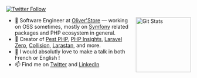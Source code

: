 <p>
  <a href="(https://twitter.com/valentinsilves">
    <img alt="Twitter Follow" src="https://img.shields.io/twitter/follow/valentinsilves?style=for-the-badge">
  </a>
</p>

<a href="https://github.com/vasilvestre"><img alt="Git Stats" src="https://github-readme-stats.vercel.app/api?username=vasilvestre&show_icons=true" align="right" height="150" /></a>

- 🔭 Software Engineer at [Oliver'Store](https://www.stores-discount.com/) — working on OSS sometimes, mostly on [Symfony](https://symfony.com/) related packages and PHP ecosystem in general.
- 🚀 Creator of [Pest PHP](https://pestphp.com), [PHP Insights](https://phpinsights.com), [Laravel Zero](https://laravel-zero.com), [Collision](https://github.com/nunomaduro/collision), [Larastan](https://github.com/nunomaduro/larastan), and more.
- 🎤 I would absolutly love to make a talk in both French or English !
- 📫 Find me on [Twitter](https://twitter.com/valentinsilves) and [LinkedIn](https://www.linkedin.com/in/v-silvestre/)
